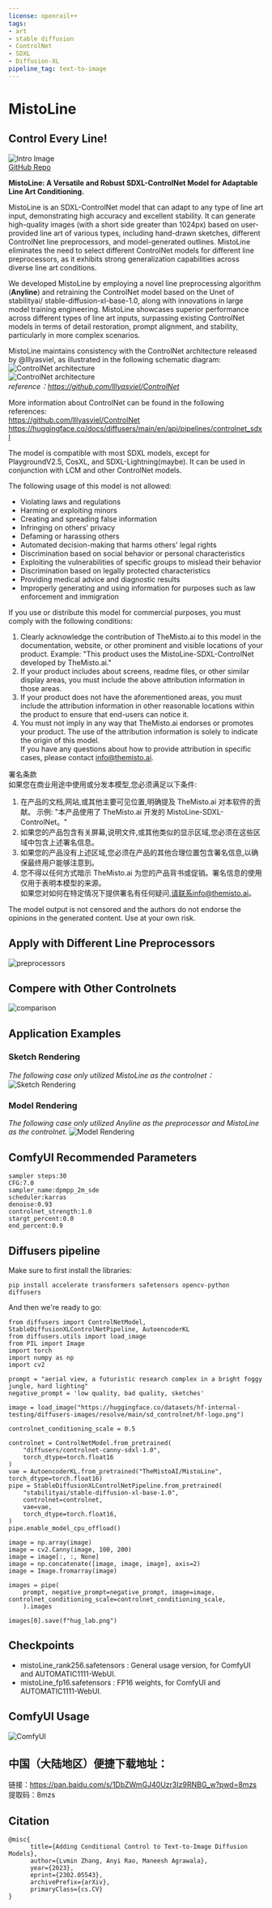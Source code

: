 ```yaml
---
license: openrail++
tags:
- art
- stable diffusion
- ControlNet
- SDXL
- Diffusion-XL
pipeline_tag: text-to-image
---
```

# MistoLine
 
## Control Every Line!
![Intro Image](assets/intro.png)  
[GitHub Repo](https://github.com/TheMistoAI/MistoLine)

**MistoLine: A Versatile and Robust SDXL-ControlNet Model for Adaptable Line Art Conditioning.**  

MistoLine is an SDXL-ControlNet model that can adapt to any type of line art input, demonstrating high accuracy and excellent stability. It can generate  high-quality images (with a short side greater than 1024px) based on user-provided line art of various types, including hand-drawn sketches, different  ControlNet line preprocessors, and model-generated outlines. MistoLine eliminates the need to select different ControlNet models for different line  preprocessors, as it exhibits strong generalization capabilities across diverse line art conditions.  

We developed MistoLine by employing a novel line preprocessing algorithm (**Anyline**) and retraining the ControlNet model based on the Unet of stabilityai/  stable-diffusion-xl-base-1.0, along with innovations in large model training engineering. MistoLine showcases superior performance across
different types of line art inputs, surpassing existing ControlNet models in terms of detail restoration, prompt alignment, and stability, particularly in more complex  scenarios.  

MistoLine maintains consistency with the ControlNet architecture released by @lllyasviel, as illustrated in the following schematic diagram:  
![ControlNet architecture](assets/controlnet_1.png)  
![ControlNet architecture](assets/controlnet_2.png)  
*reference：https://github.com/lllyasviel/ControlNet*  

More information about ControlNet can be found in the following references:  
https://github.com/lllyasviel/ControlNet  
https://huggingface.co/docs/diffusers/main/en/api/pipelines/controlnet_sdxl  

The model is compatible with most SDXL models, except for PlaygroundV2.5, CosXL, and SDXL-Lightning(maybe). It can be used in conjunction with LCM and other ControlNet models.  

The following usage of this model is not allowed:  
* Violating laws and regulations
* Harming or exploiting minors
* Creating and spreading false information
* Infringing on others' privacy
* Defaming or harassing others
* Automated decision-making that harms others' legal rights
* Discrimination based on social behavior or personal characteristics
* Exploiting the vulnerabilities of specific groups to mislead their behavior
* Discrimination based on legally protected characteristics
* Providing medical advice and diagnostic results
* Improperly generating and using information for purposes such as law enforcement and immigration

If you use or distribute this model for commercial purposes, you must comply with the following conditions:  
1. Clearly acknowledge the contribution of TheMisto.ai to this model in the documentation, website, or other prominent and visible locations of your product.
   Example: "This product uses the MistoLine-SDXL-ControlNet developed by TheMisto.ai."
2. If your product includes about screens, readme files, or other similar display areas, you must include the above attribution information in those areas.
3. If your product does not have the aforementioned areas, you must include the attribution information in other reasonable locations within the product to ensure that end-users can notice it.
4. You must not imply in any way that TheMisto.ai endorses or promotes your product. The use of the attribution information is solely to indicate the origin of this model.  
If you have any questions about how to provide attribution in specific cases, please contact info@themisto.ai.  

署名条款  
如果您在商业用途中使用或分发本模型,您必须满足以下条件:  
1. 在产品的文档,网站,或其他主要可见位置,明确提及 TheMisto.ai 对本软件的贡献。
   示例: "本产品使用了 TheMisto.ai 开发的 MistoLine-SDXL-ControlNet。"
2. 如果您的产品包含有关屏幕,说明文件,或其他类似的显示区域,您必须在这些区域中包含上述署名信息。
3. 如果您的产品没有上述区域,您必须在产品的其他合理位置包含署名信息,以确保最终用户能够注意到。
4. 您不得以任何方式暗示 TheMisto.ai 为您的产品背书或促销。署名信息的使用仅用于表明本模型的来源。  
如果您对如何在特定情况下提供署名有任何疑问,请联系info@themisto.ai。

The model output is not censored and the authors do not endorse the opinions in the generated content. Use at your own risk.

## Apply with Different Line Preprocessors
![preprocessors](assets/preprocessors.png)  

## Compere with Other Controlnets
![comparison](assets/comparison.png)  

## Application Examples

### Sketch Rendering
*The following case only utilized MistoLine as the controlnet：*
![Sketch Rendering](assets/sketch_rendering.png)  

### Model Rendering
*The following case only utilized Anyline as the preprocessor and MistoLine as the controlnet.*
![Model Rendering](assets/model_rendering.png)

## ComfyUI Recommended Parameters
```
sampler steps:30
CFG:7.0
sampler_name:dpmpp_2m_sde
scheduler:karras
denoise:0.93
controlnet_strength:1.0
stargt_percent:0.0
end_percent:0.9
```
## Diffusers pipeline
Make sure to first install the libraries:
```
pip install accelerate transformers safetensors opencv-python diffusers
```
And then we're ready to go:
```
from diffusers import ControlNetModel, StableDiffusionXLControlNetPipeline, AutoencoderKL
from diffusers.utils import load_image
from PIL import Image
import torch
import numpy as np
import cv2

prompt = "aerial view, a futuristic research complex in a bright foggy jungle, hard lighting"
negative_prompt = 'low quality, bad quality, sketches'

image = load_image("https://huggingface.co/datasets/hf-internal-testing/diffusers-images/resolve/main/sd_controlnet/hf-logo.png")

controlnet_conditioning_scale = 0.5

controlnet = ControlNetModel.from_pretrained(
    "diffusers/controlnet-canny-sdxl-1.0",
    torch_dtype=torch.float16
)
vae = AutoencoderKL.from_pretrained("TheMistoAI/MistoLine", torch_dtype=torch.float16)
pipe = StableDiffusionXLControlNetPipeline.from_pretrained(
    "stabilityai/stable-diffusion-xl-base-1.0",
    controlnet=controlnet,
    vae=vae,
    torch_dtype=torch.float16,
)
pipe.enable_model_cpu_offload()

image = np.array(image)
image = cv2.Canny(image, 100, 200)
image = image[:, :, None]
image = np.concatenate([image, image, image], axis=2)
image = Image.fromarray(image)

images = pipe(
    prompt, negative_prompt=negative_prompt, image=image, controlnet_conditioning_scale=controlnet_conditioning_scale,
    ).images

images[0].save(f"hug_lab.png")
```


## Checkpoints
* mistoLine_rank256.safetensors : General usage version, for ComfyUI and AUTOMATIC1111-WebUI.  
* mistoLine_fp16.safetensors : FP16 weights, for ComfyUI and AUTOMATIC1111-WebUI.  

## ComfyUI Usage
![ComfyUI](assets/comfyui.png)

## 中国（大陆地区）便捷下载地址： 
链接：https://pan.baidu.com/s/1DbZWmGJ40Uzr3Iz9RNBG_w?pwd=8mzs  
提取码：8mzs  

## Citation
```
@misc{
      title={Adding Conditional Control to Text-to-Image Diffusion Models}, 
      author={Lvmin Zhang, Anyi Rao, Maneesh Agrawala},
      year={2023},
      eprint={2302.05543},
      archivePrefix={arXiv},
      primaryClass={cs.CV}
}
```
